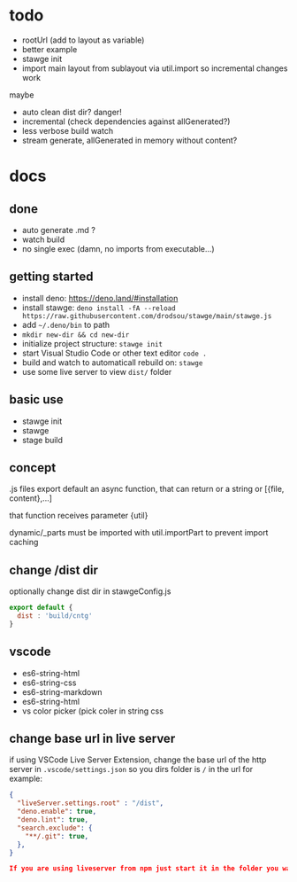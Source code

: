 # todo
- rootUrl (add to layout as variable)
- better example
- stawge init
- import main layout from sublayout via util.import so incremental changes work

maybe
- auto clean dist dir? danger!
- incremental (check dependencies against allGenerated?)
- less verbose build watch
- stream generate, allGenerated in memory without content?

# docs

## done
- auto generate .md ?
- watch build
- no single exec (damn, no imports from executable...)

## getting started

- install deno: https://deno.land/#installation
- install stawge: `deno install -fA --reload https://raw.githubusercontent.com/drodsou/stawge/main/stawge.js`
- add `~/.deno/bin` to path
- `mkdir new-dir && cd new-dir`
- initialize project structure: `stawge init`
- start Visual Studio Code or other text editor `code .`
- build and watch to automaticall rebuild on: `stawge`
- use some live server to view `dist/` folder

## basic use
- stawge init
- stawge 
- stage build

## concept
.js files export default an async function, 
that can return or a string or [{file, content},...]

that function receives parameter {util}

dynamic/_parts must be imported with util.importPart to prevent import caching

## change /dist dir
optionally change dist dir in stawgeConfig.js
```js
export default {
  dist : 'build/cntg'
}
```

## vscode
- es6-string-html
- es6-string-css
- es6-string-markdown
- es6-string-html
- vs color picker (pick coler in string css

## change base url in live server
if using VSCode Live Server Extension, change the base url of the http server in `.vscode/settings.json` so you dirs folder is `/` in the url for example:
```json
{
  "liveServer.settings.root" : "/dist",
  "deno.enable": true,
  "deno.lint": true,
  "search.exclude": {
    "**/.git": true,
  },
}

If you are using liveserver from npm just start it in the folder you want to be `/`
